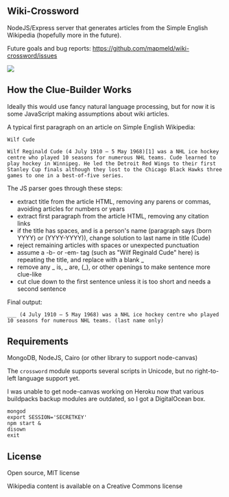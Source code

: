 ## Wiki-Crossword

NodeJS/Express server that generates articles from the Simple English Wikipedia
(hopefully more in the future).

Future goals and bug reports: https://github.com/mapmeld/wiki-crossword/issues

<img src="http://i.imgur.com/MohDLRa.png"/>

## How the Clue-Builder Works

Ideally this would use fancy natural language processing, but for now it is some JavaScript making
assumptions about wiki articles.

A typical first paragraph on an article on Simple English Wikipedia:

```
Wilf Cude

Wilf Reginald Cude (4 July 1910 – 5 May 1968)[1] was a NHL ice hockey centre who played 10 seasons for numerous NHL teams. Cude learned to play hockey in Winnipeg. He led the Detroit Red Wings to their first Stanley Cup finals although they lost to the Chicago Black Hawks three games to one in a best-of-five series.
```

The JS parser goes through these steps:

- extract title from the article HTML, removing any parens or commas, avoiding articles for numbers or years
- extract first paragraph from the article HTML, removing any citation links
- if the title has spaces, and is a person's name (paragraph says (born YYYY) or (YYYY-YYYY)), change solution to last name in title (Cude)
- reject remaining articles with spaces or unexpected punctuation
- assume a -b- or -em- tag (such as "Wilf Reginald Cude" here) is repeating the title, and replace with a blank \_
- remove any \_ is, \_ are, (\_), or other openings to make sentence more clue-like
- cut clue down to the first sentence unless it is too short and needs a second sentence

Final output:

```
___ (4 July 1910 – 5 May 1968) was a NHL ice hockey centre who played 10 seasons for numerous NHL teams. (last name only)
```

## Requirements

MongoDB, NodeJS, Cairo (or other library to support node-canvas)

The ```crossword``` module supports several scripts in Unicode, but no right-to-left language support yet.

I was unable to get node-canvas working on Heroku now that various buildpacks
backup modules are outdated, so I got a DigitalOcean box.

```
mongod
export SESSION='SECRETKEY'
npm start &
disown
exit
```

## License

Open source, MIT license

Wikipedia content is available on a Creative Commons license
